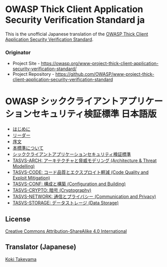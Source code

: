 # OWASP Thick Client Application Security Verification Standard ja

This is the unofficial Japanese translation of the [OWASP Thick Client Application Security Verification Standard](https://github.com/OWASP/www-project-thick-client-application-security-verification-standard).

### Originator

- Project Site - <https://owasp.org/www-project-thick-client-application-security-verification-standard/>
- Project Repository - <https://github.com/OWASP/www-project-thick-client-application-security-verification-standard>

# OWASP シッククライアントアプリケーションセキュリティ検証標準 日本語版

* [はじめに](Document/README.md)
* [リーダー](Document/leaders.md)
* [序文](Document/document/1.0/01-Foreword.md)
* [本標準について](Document/document/1.0/02-Frontispiece.md)
* [シッククライアントアプリケーションセキュリティ検証標準](Document/document/1.0/03-Using_the_TASVS.md)
* [TASVS-ARCH: アーキテクチャと脅威モデリング (Architecture & Threat Modelling)](Document/document/1.0/04-TASVS-ARCH.md)
* [TASVS-CODE: コード品質とエクスプロイト軽減 (Code Quality and Exploit Mitigation)](Document/document/1.0/05-TASVS-CODE.md)
* [TASVS-CONF: 構成と構築 (Configuration and Building)](Document/document/1.0/06-TASVS-CONF.md)
* [TASVS-CRYPTO: 暗号 (Cryptography)](Document/document/1.0/07-TASVS-CRYPTO.md)
* [TASVS-NETWORK: 通信とプライバシー (Communication and Privacy)](Document/document/1.0/08-TASVS-NETWORK.md)
* [TASVS-STORAGE: データストレージ (Data Storage)](Document/document/1.0/09-TASVS-STORAGE.md)

## License

[Creative Commons Attribution-ShareAlike 4.0 International](https://creativecommons.org/licenses/by-sa/4.0/)

## Translator (Japanese)

[Koki Takeyama](https://github.com/coky-t)
